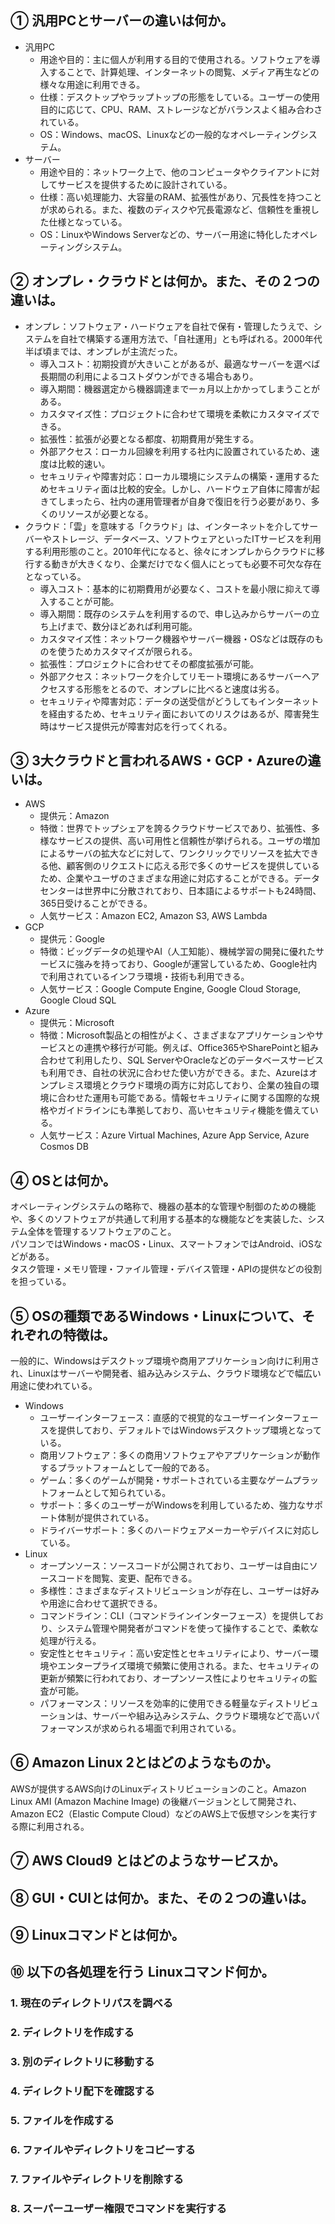 ## ① 汎用PCとサーバーの違いは何か。

* 汎用PC
  * 用途や目的：主に個人が利用する目的で使用される。ソフトウェアを導入することで、計算処理、インターネットの閲覧、メディア再生などの様々な用途に利用できる。
  * 仕様：デスクトップやラップトップの形態をしている。ユーザーの使用目的に応じて、CPU、RAM、ストレージなどがバランスよく組み合わされている。
  * OS：Windows、macOS、Linuxなどの一般的なオペレーティングシステム。
* サーバー
  * 用途や目的：ネットワーク上で、他のコンピュータやクライアントに対してサービスを提供するために設計されている。
  * 仕様：高い処理能力、大容量のRAM、拡張性があり、冗長性を持つことが求められる。また、複数のディスクや冗長電源など、信頼性を重視した仕様となっている。
  * OS：LinuxやWindows Serverなどの、サーバー用途に特化したオペレーティングシステム。

## ② オンプレ・クラウドとは何か。また、その２つの違いは。

* オンプレ：ソフトウェア・ハードウェアを自社で保有・管理したうえで、システムを自社で構築する運用方法で、「自社運用」とも呼ばれる。2000年代半ば頃までは、オンプレが主流だった。
  * 導入コスト：初期投資が大きいことがあるが、最適なサーバーを選べば長期間の利用によるコストダウンができる場合もあり。
  * 導入期間：機器選定から機器調達まで一ヵ月以上かかってしまうことがある。
  * カスタマイズ性：プロジェクトに合わせて環境を柔軟にカスタマイズできる。
  * 拡張性：拡張が必要となる都度、初期費用が発生する。
  * 外部アクセス：ローカル回線を利用する社内に設置されているため、速度は比較的速い。
  * セキュリティや障害対応：ローカル環境にシステムの構築・運用するためセキュリティ面は比較的安全。しかし、ハードウェア自体に障害が起きてしまったら、社内の運用管理者が自身で復旧を行う必要があり、多くのリソースが必要となる。
* クラウド：「雲」を意味する「クラウド」は、インターネットを介してサーバーやストレージ、データベース、ソフトウェアといったITサービスを利用する利用形態のこと。2010年代になると、徐々にオンプレからクラウドに移行する動きが大きくなり、企業だけでなく個人にとっても必要不可欠な存在となっている。
  * 導入コスト：基本的に初期費用が必要なく、コストを最小限に抑えて導入することが可能。
  * 導入期間：既存のシステムを利用するので、申し込みからサーバーの立ち上げまで、数分ほどあれば利用可能。
  * カスタマイズ性：ネットワーク機器やサーバー機器・OSなどは既存のものを使うためカスタマイズが限られる。
  * 拡張性：プロジェクトに合わせてその都度拡張が可能。
  * 外部アクセス：ネットワークを介してリモート環境にあるサーバーへアクセスする形態をとるので、オンプレに比べると速度は劣る。
  * セキュリティや障害対応：データの送受信がどうしてもインターネットを経由するため、セキュリティ面においてのリスクはあるが、障害発生時はサービス提供元が障害対応を行ってくれる。

## ③ 3大クラウドと言われるAWS・GCP・Azureの違いは。

* AWS
  * 提供元：Amazon
  * 特徴：世界でトップシェアを誇るクラウドサービスであり、拡張性、多様なサービスの提供、高い可用性と信頼性が挙げられる。ユーザの増加によるサーバの拡大などに対して、ワンクリックでリソースを拡大できる他、顧客側のリクエストに応える形で多くのサービスを提供しているため、企業やユーザのさまざまな用途に対応することができる。データセンターは世界中に分散されており、日本語によるサポートも24時間、365日受けることができる。
  * 人気サービス：Amazon EC2, Amazon S3, AWS Lambda
* GCP
  * 提供元：Google
  * 特徴：ビッグデータの処理やAI（人工知能）、機械学習の開発に優れたサービスに強みを持っており、Googleが運営しているため、Google社内で利用されているインフラ環境・技術も利用できる。
  * 人気サービス：Google Compute Engine, Google Cloud Storage, Google Cloud SQL
* Azure
  * 提供元：Microsoft
  * 特徴：Microsoft製品との相性がよく、さまざまなアプリケーションやサービスとの連携や移行が可能。例えば、Office365やSharePointと組み合わせて利用したり、SQL ServerやOracleなどのデータベースサービスも利用でき、自社の状況に合わせた使い方ができる。また、Azureはオンプレミス環境とクラウド環境の両方に対応しており、企業の独自の環境に合わせた運用も可能である。情報セキュリティに関する国際的な規格やガイドラインにも準拠しており、高いセキュリティ機能を備えている。
  * 人気サービス：Azure Virtual Machines, Azure App Service, Azure Cosmos DB

## ④ OSとは何か。

オペレーティングシステムの略称で、機器の基本的な管理や制御のための機能や、多くのソフトウェアが共通して利用する基本的な機能などを実装した、システム全体を管理するソフトウェアのこと。  
パソコンではWindows・macOS・Linux、スマートフォンではAndroid、iOSなどがある。  
タスク管理・メモリ管理・ファイル管理・デバイス管理・APIの提供などの役割を担っている。

## ⑤ OSの種類であるWindows・Linuxについて、それぞれの特徴は。

一般的に、Windowsはデスクトップ環境や商用アプリケーション向けに利用され、Linuxはサーバーや開発者、組み込みシステム、クラウド環境などで幅広い用途に使われている。  
* Windows
  * ユーザーインターフェース：直感的で視覚的なユーザーインターフェースを提供しており、デフォルトではWindowsデスクトップ環境となっている。
  * 商用ソフトウェア：多くの商用ソフトウェアやアプリケーションが動作するプラットフォームとして一般的である。
  * ゲーム：多くのゲームが開発・サポートされている主要なゲームプラットフォームとして知られている。
  * サポート：多くのユーザーがWindowsを利用しているため、強力なサポート体制が提供されている。
  * ドライバーサポート：多くのハードウェアメーカーやデバイスに対応している。
* Linux
  * オープンソース：ソースコードが公開されており、ユーザーは自由にソースコードを閲覧、変更、配布できる。
  * 多様性：さまざまなディストリビューションが存在し、ユーザーは好みや用途に合わせて選択できる。
  * コマンドライン：CLI（コマンドラインインターフェース）を提供しており、システム管理や開発者がコマンドを使って操作することで、柔軟な処理が行える。
  * 安定性とセキュリティ：高い安定性とセキュリティにより、サーバー環境やエンタープライズ環境で頻繁に使用される。また、セキュリティの更新が頻繁に行われており、オープンソース性によりセキュリティの監査が可能。
  * パフォーマンス：リソースを効率的に使用できる軽量なディストリビューションは、サーバーや組み込みシステム、クラウド環境などで高いパフォーマンスが求められる場面で利用されている。

## ⑥ Amazon Linux 2とはどのようなものか。

AWSが提供するAWS向けのLinuxディストリビューションのこと。Amazon Linux AMI (Amazon Machine Image) の後継バージョンとして開発され、Amazon EC2（Elastic Compute Cloud）などのAWS上で仮想マシンを実行する際に利用される。

## ⑦ AWS Cloud9 とはどのようなサービスか。

## ⑧ GUI・CUIとは何か。また、その２つの違いは。

## ⑨ Linuxコマンドとは何か。

## ⑩ 以下の各処理を行う Linuxコマンド何か。

### 1. 現在のディレクトリパスを調べる

### 2. ディレクトリを作成する

### 3. 別のディレクトリに移動する

### 4. ディレクトリ配下を確認する

### 5. ファイルを作成する

### 6. ファイルやディレクトリをコピーする

### 7. ファイルやディレクトリを削除する

### 8. スーパーユーザー権限でコマンドを実行する
